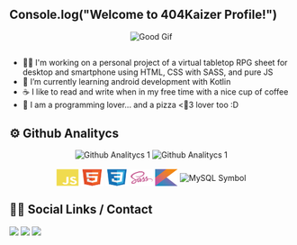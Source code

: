 ## Console.log("Welcome to 404Kaizer Profile!")

<div align="center">
  <img alt="Good Gif" width="834px" src="https://i.pinimg.com/originals/6d/78/71/6d78711d7c8438405ee8a5a50114f9ac.gif"/>
</div>
  
##

- 👨‍💻 I'm working on a personal project of a virtual tabletop RPG sheet for desktop and smartphone using HTML, CSS with SASS, and pure JS
- 📖 I’m currently learning android development with Kotlin
- ☕ I like to read and write when in my free time with a nice cup of coffee
- 💛 I am a programming lover... and a pizza <🍕3 lover too :D

## ⚙ Github Analitycs
<div align="center" style="display: inline_block">
  <img alt="Github Analitycs 1" height="180em" src="https://github-readme-stats.vercel.app/api/top-langs/?username=404Kaizer&layout=compact&langs_count=7&theme=vision-friendly-dark"/>
  <img alt="Github Analitycs 1" height="180em" src="https://github-readme-stats.vercel.app/api?username=404Kaizer&show_icons=true&theme=vision-friendly-dark&include_all_commits=true&count_private=true"/>
</div>
<div align="center" style="display: inline_block"><br>
  <img alt="JS Symbol" align="center" alt="404Kaizer-JS" height="30" width="40" src="https://raw.githubusercontent.com/devicons/devicon/master/icons/javascript/javascript-plain.svg">
  <img alt="HTML Symbol" align="center" alt="404Kaizer-HTML" height="30" width="40" src="https://raw.githubusercontent.com/devicons/devicon/master/icons/html5/html5-original.svg">
  <img alt="CSS Symbol" align="center" alt="404Kaizer-CSS" height="30" width="40" src="https://raw.githubusercontent.com/devicons/devicon/master/icons/css3/css3-original.svg">
  <img alt="SASS Symbol" align="center" alt="404Kaizer-SASS" height="30" width="40" src="https://raw.githubusercontent.com/devicons/devicon/master/icons/sass/sass-original.svg">
  <img alt="Kotlin Symbol" align="center" alt="404Kaizer-Kotlin" height="30" width="40" src="https://raw.githubusercontent.com/devicons/devicon/master/icons/kotlin/kotlin-original.svg">
  <img alt="MySQL Symbol" align="center" alt="404Kaizer-MySQL" height="30" width="40" src="https://cdn.jsdelivr.net/gh/devicons/devicon/icons/mysql/mysql-original.svg">
</div>
  
## 🙎‍♂️ Social Links / Contact
  
<div> 
  <a href="https://www.linkedin.com/in/hugo-rioss/" target="_blank"><img src="https://img.shields.io/badge/-LinkedIn-%230077B5?style=for-the-badge&logo=linkedin&logoColor=white" target="_blank"></a> 
  <a href="mailto:hugostaq@gmail.com"><img src="https://img.shields.io/badge/-Gmail-%23333?style=for-the-badge&logo=gmail&logoColor=white" target="_blank"></a>
  <a href="https://instagram.com/hugo.rioss" target="_blank"><img src="https://img.shields.io/badge/-Instagram-%23E4405F?style=for-the-badge&logo=instagram&logoColor=white" target="_blank"></a> 
</div>
